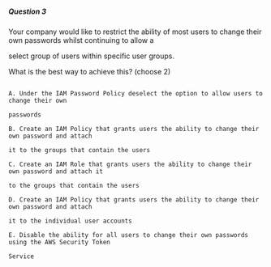 ##### Question 3


Your company would like to restrict the ability of most users to change their own passwords whilst continuing to allow a

select group of users within specific user groups.


What is the best way to achieve this? (choose 2)


```

A. Under the IAM Password Policy deselect the option to allow users to change their own

passwords

B. Create an IAM Policy that grants users the ability to change their own password and attach

it to the groups that contain the users

C. Create an IAM Role that grants users the ability to change their own password and attach it

to the groups that contain the users

D. Create an IAM Policy that grants users the ability to change their own password and attach

it to the individual user accounts

E. Disable the ability for all users to change their own passwords using the AWS Security Token

Service

```

